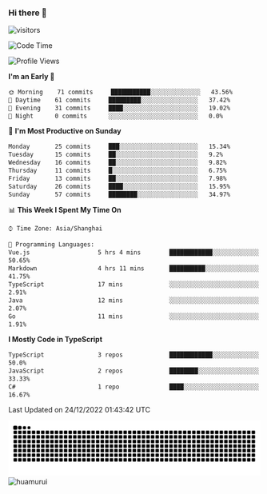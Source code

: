 ### Hi there 👋
 ![visitors](https://visitor-badge.laobi.icu/badge?page_id=huamurui)

<!-- [![知乎](https://img.shields.io/badge/dynamic/json?url=https%3A%2F%2Fapi.swo.moe%2Fstats%2Fzhihu%2Fke-ai-wu-li-de-nan-hai-zi&query=count&color=282c34&label=%E7%9F%A5%E4%B9%8E&labelColor=0084ff&logo=zhihu&logoColor=ffffff&suffix=+%E5%85%B3%E6%B3%A8&cacheSeconds=3600)](https://www.zhihu.com/people/ke-ai-wu-li-de-nan-hai-zi)
 -->


<!--START_SECTION:waka-->
![Code Time](http://img.shields.io/badge/Code%20Time-159%20hrs%2014%20mins-blue)

![Profile Views](http://img.shields.io/badge/Profile%20Views-1-blue)

**I'm an Early 🐤** 

```text
🌞 Morning    71 commits     ███████████░░░░░░░░░░░░░░   43.56% 
🌆 Daytime    61 commits     █████████░░░░░░░░░░░░░░░░   37.42% 
🌃 Evening    31 commits     ████░░░░░░░░░░░░░░░░░░░░░   19.02% 
🌙 Night      0 commits      ░░░░░░░░░░░░░░░░░░░░░░░░░   0.0%

```
📅 **I'm Most Productive on Sunday** 

```text
Monday       25 commits     ███░░░░░░░░░░░░░░░░░░░░░░   15.34% 
Tuesday      15 commits     ██░░░░░░░░░░░░░░░░░░░░░░░   9.2% 
Wednesday    16 commits     ██░░░░░░░░░░░░░░░░░░░░░░░   9.82% 
Thursday     11 commits     █░░░░░░░░░░░░░░░░░░░░░░░░   6.75% 
Friday       13 commits     ██░░░░░░░░░░░░░░░░░░░░░░░   7.98% 
Saturday     26 commits     ████░░░░░░░░░░░░░░░░░░░░░   15.95% 
Sunday       57 commits     ████████░░░░░░░░░░░░░░░░░   34.97%

```


📊 **This Week I Spent My Time On** 

```text
⌚︎ Time Zone: Asia/Shanghai

💬 Programming Languages: 
Vue.js                   5 hrs 4 mins        ████████████░░░░░░░░░░░░░   50.65% 
Markdown                 4 hrs 11 mins       ██████████░░░░░░░░░░░░░░░   41.75% 
TypeScript               17 mins             ░░░░░░░░░░░░░░░░░░░░░░░░░   2.91% 
Java                     12 mins             ░░░░░░░░░░░░░░░░░░░░░░░░░   2.07% 
Go                       11 mins             ░░░░░░░░░░░░░░░░░░░░░░░░░   1.91%

```

**I Mostly Code in TypeScript** 

```text
TypeScript               3 repos             ████████████░░░░░░░░░░░░░   50.0% 
JavaScript               2 repos             ████████░░░░░░░░░░░░░░░░░   33.33% 
C#                       1 repo              ████░░░░░░░░░░░░░░░░░░░░░   16.67%

```



 Last Updated on 24/12/2022 01:43:42 UTC
<!--END_SECTION:waka-->

<!--
![知乎](https://stats.justsong.cn/api/zhihu?username=ke-ai-wu-li-de-nan-hai-zi)
![bilibili](https://stats.justsong.cn/api/bilibili/?id=144672037)
![leetcode](https://stats.justsong.cn/api/leetcode?username=yun-tai-f&cn=true)
![huamurui's Most used languages](https://github-readme-stats.vercel.app/api/top-langs?username=huamurui&show_icons=true&count_private=true&layout=compact&hide_border=true&langs_count=10)

<img align="right" src="https://github-readme-stats.vercel.app/api?username=huamurui&show_icons=true&theme=radical">

**huamurui/huamurui** is a ✨ _special_ ✨ repository because its `README.md` (this file) appears on your GitHub profile.

Here are some ideas to get you started:

- 🔭 I’m currently working on ...
- 🌱 I’m currently learning ...
- 👯 I’m looking to collaborate on ...
- 🤔 I’m looking for help with ...
- 💬 Ask me about ...
- 📫 How to reach me: ...
- 😄 Pronouns: ...
- ⚡ Fun fact: ...
-->

![huamurui](https://raw.githubusercontent.com/huamurui/huamurui/main/assets/github-contribution-grid-snake.svg)
![huamurui](https://count.getloli.com/get/@huamurui)
